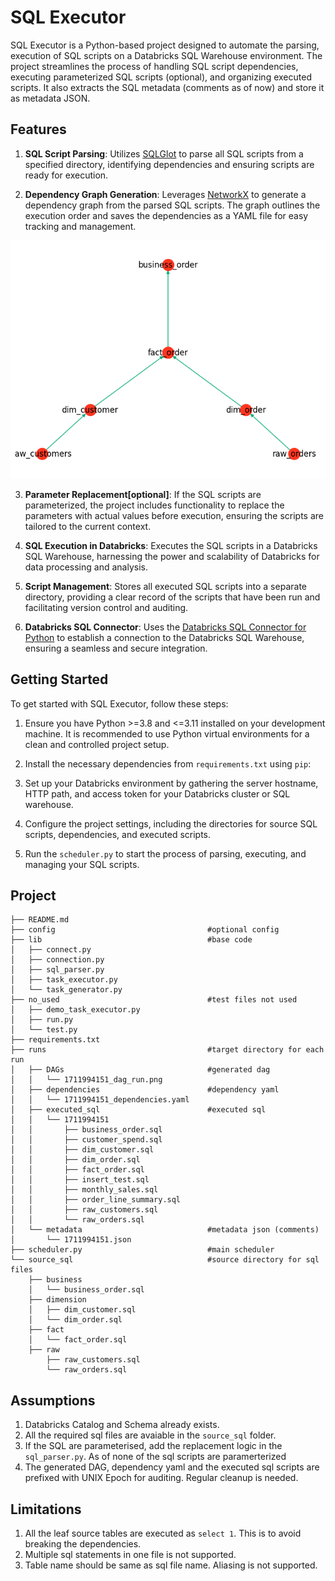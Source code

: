 # SQL Executor

SQL Executor is a Python-based project designed to automate the parsing, execution of SQL scripts on a Databricks SQL Warehouse environment. The project streamlines the process of handling SQL script dependencies, executing parameterized SQL scripts (optional), and organizing executed scripts. It also extracts the SQL metadata (comments as of now) and store it as metadata JSON.

## Features

1. **SQL Script Parsing**: Utilizes [SQLGlot](https://sqlglot.com/sqlglot.html) to parse all SQL scripts from a specified directory, identifying dependencies and ensuring scripts are ready for execution.

2. **Dependency Graph Generation**: Leverages [NetworkX](https://networkx.org/) to generate a dependency graph from the parsed SQL scripts. The graph outlines the execution order and saves the dependencies as a YAML file for easy tracking and management.

![Dependency Graph](images/1710774640_dag_run.png)

3. **Parameter Replacement[optional]**: If the SQL scripts are parameterized, the project includes functionality to replace the parameters with actual values before execution, ensuring the scripts are tailored to the current context.

4. **SQL Execution in Databricks**: Executes the SQL scripts in a Databricks SQL Warehouse, harnessing the power and scalability of Databricks for data processing and analysis.

5. **Script Management**: Stores all executed SQL scripts into a separate directory, providing a clear record of the scripts that have been run and facilitating version control and auditing.

6. **Databricks SQL Connector**: Uses the [Databricks SQL Connector for Python](https://docs.databricks.com/en/dev-tools/python-sql-connector.html) to establish a connection to the Databricks SQL Warehouse, ensuring a seamless and secure integration.

## Getting Started

To get started with SQL Executor, follow these steps:

1. Ensure you have Python >=3.8 and <=3.11 installed on your development machine. It is recommended to use Python virtual environments for a clean and controlled project setup.

2. Install the necessary dependencies from `requirements.txt` using `pip`:

3. Set up your Databricks environment by gathering the server hostname, HTTP path, and access token for your Databricks cluster or SQL warehouse.

4. Configure the project settings, including the directories for source SQL scripts, dependencies, and executed scripts.

5. Run the `scheduler.py` to start the process of parsing, executing, and managing your SQL scripts.

## Project
```
├── README.md
├── config                                  #optional config 
├── lib                                     #base code            
│   ├── connect.py
│   ├── connection.py
│   ├── sql_parser.py
│   ├── task_executor.py
│   └── task_generator.py
├── no_used                                 #test files not used
│   ├── demo_task_executor.py
│   ├── run.py
│   └── test.py
├── requirements.txt
├── runs                                    #target directory for each run
│   ├── DAGs                                #generated dag
│   │   └── 1711994151_dag_run.png
│   ├── dependencies                        #dependency yaml
│   │   └── 1711994151_dependencies.yaml
│   ├── executed_sql                        #executed sql
│   │   └── 1711994151
│   │       ├── business_order.sql
│   │       ├── customer_spend.sql
│   │       ├── dim_customer.sql
│   │       ├── dim_order.sql
│   │       ├── fact_order.sql
│   │       ├── insert_test.sql
│   │       ├── monthly_sales.sql
│   │       ├── order_line_summary.sql
│   │       ├── raw_customers.sql
│   │       └── raw_orders.sql
│   └── metadata                            #metadata json (comments)
│       └── 1711994151.json
├── scheduler.py                            #main scheduler
└── source_sql                              #source directory for sql files
    ├── business
    │   └── business_order.sql
    ├── dimension
    │   ├── dim_customer.sql
    │   └── dim_order.sql
    ├── fact
    │   └── fact_order.sql
    ├── raw
        ├── raw_customers.sql
        └── raw_orders.sql
```

## Assumptions
1. Databricks Catalog and Schema already exists.
2. All the required sql files are avaiable in the `source_sql` folder.
2. If the SQL are parameterised, add the replacement logic in the `sql_parser.py`. As of none of the sql scripts are paramerterized
3. The generated DAG, dependency yaml and the executed sql scripts are prefixed with UNIX Epoch for auditing. Regular cleanup is needed.

## Limitations
1. All the leaf source tables are executed as `select 1`. This is to avoid breaking the dependencies.
2. Multiple sql statements in one file is not supported.
3. Table name should be same as sql file name. Aliasing is not supported.
